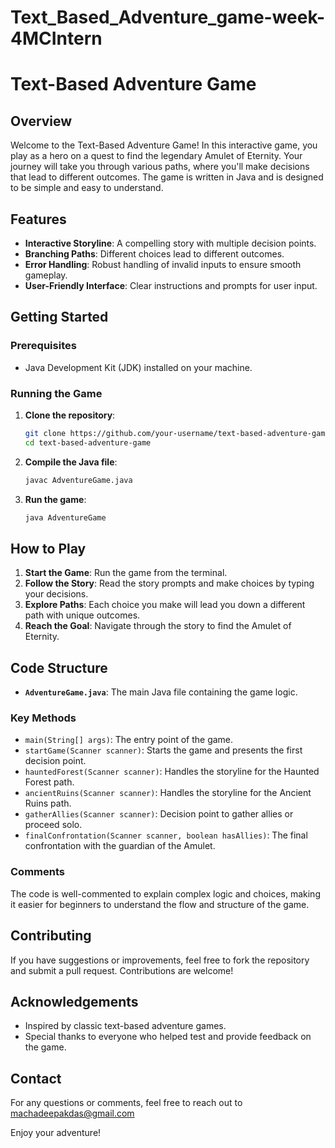 # Text_Based_Adventure_game-week-4MCIntern


# Text-Based Adventure Game

## Overview

Welcome to the Text-Based Adventure Game! In this interactive game, you play as a hero on a quest to find the legendary Amulet of Eternity. Your journey will take you through various paths, where you'll make decisions that lead to different outcomes. The game is written in Java and is designed to be simple and easy to understand.

## Features

- **Interactive Storyline**: A compelling story with multiple decision points.
- **Branching Paths**: Different choices lead to different outcomes.
- **Error Handling**: Robust handling of invalid inputs to ensure smooth gameplay.
- **User-Friendly Interface**: Clear instructions and prompts for user input.

## Getting Started

### Prerequisites

- Java Development Kit (JDK) installed on your machine.

### Running the Game

1. **Clone the repository**:
    ```bash
    git clone https://github.com/your-username/text-based-adventure-game.git
    cd text-based-adventure-game
    ```

2. **Compile the Java file**:
    ```bash
    javac AdventureGame.java
    ```

3. **Run the game**:
    ```bash
    java AdventureGame
    ```

## How to Play

1. **Start the Game**: Run the game from the terminal.
2. **Follow the Story**: Read the story prompts and make choices by typing your decisions.
3. **Explore Paths**: Each choice you make will lead you down a different path with unique outcomes.
4. **Reach the Goal**: Navigate through the story to find the Amulet of Eternity.

## Code Structure

- **`AdventureGame.java`**: The main Java file containing the game logic.

### Key Methods

- `main(String[] args)`: The entry point of the game.
- `startGame(Scanner scanner)`: Starts the game and presents the first decision point.
- `hauntedForest(Scanner scanner)`: Handles the storyline for the Haunted Forest path.
- `ancientRuins(Scanner scanner)`: Handles the storyline for the Ancient Ruins path.
- `gatherAllies(Scanner scanner)`: Decision point to gather allies or proceed solo.
- `finalConfrontation(Scanner scanner, boolean hasAllies)`: The final confrontation with the guardian of the Amulet.

### Comments

The code is well-commented to explain complex logic and choices, making it easier for beginners to understand the flow and structure of the game.

## Contributing

If you have suggestions or improvements, feel free to fork the repository and submit a pull request. Contributions are welcome!


## Acknowledgements

- Inspired by classic text-based adventure games.
- Special thanks to everyone who helped test and provide feedback on the game.

## Contact

For any questions or comments, feel free to reach out to machadeepakdas@gmail.com

Enjoy your adventure!
